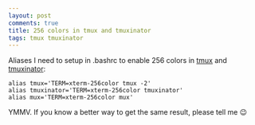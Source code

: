 ```yaml
---
layout: post
comments: true
title: 256 colors in tmux and tmuxinator
tags: tmux tmuxinator
---
```


Aliases I need to setup in .bashrc to enable 256 colors in
[tmux](https://tmux.github.io) and
[tmuxinator](https://github.com/tmuxinator/tmuxinator):

    alias tmux='TERM=xterm-256color tmux -2'
    alias tmuxinator='TERM=xterm-256color tmuxinator'
    alias mux='TERM=xterm-256color mux'

YMMV. If you know a better way to get the same result, please tell me :wink:

